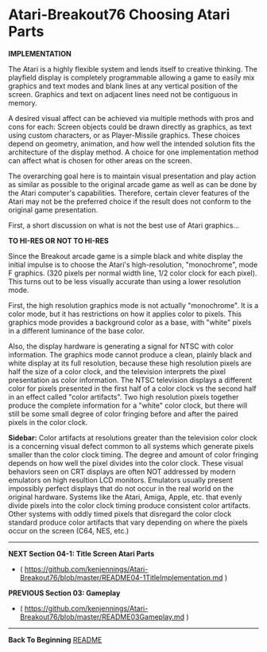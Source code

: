 # Atari-Breakout76 Choosing Atari Parts

**IMPLEMENTATION**

The Atari is a highly flexible system and lends itself to creative thinking.  The playfield display is completely programmable allowing a game to easily mix graphics and text modes and blank lines at any vertical position of the screen.  Graphics and text on adjacent lines need not be contiguous in memory.  

A desired visual affect can be achieved via multiple methods with pros and cons for each:  Screen objects could be drawn directly as graphics, as text using custom characters, or as Player-Missile graphics.  These choices depend on geometry, animation, and how well the intended solution fits the architecture of the display method.  A choice for one implementation method can affect what is chosen for other areas on the screen.

The overarching goal here is to maintain visual presentation and play action as similar as possible to the original arcade game as well as can be done by the Atari computer's capabilities.  Therefore, certain clever features of the Atari may not be the preferred choice if the result does not conform to the original game presentation.  

First, a short discussion on what is not the best use of Atari graphics...

**TO HI-RES OR NOT TO HI-RES**

Since the Breakout arcade game is a simple black and white display the initial impulse is to choose the Atari's high-resolution, "monochrome", mode F graphics.  (320 pixels per normal width line, 1/2 color clock for each pixel).  This turns out to be less visually accurate than using a lower resolution mode.

First, the high resolution graphics mode is not actually "monochrome".  It is a color mode, but it has restrictions on how it applies color to pixels.  This graphics mode provides a background color as a base, with "white" pixels in a different luminance of the base color.

Also, the display hardware is generating a signal for NTSC with color information.  The graphics mode cannot produce a clean, plainly black and white display at its full resolution, because these high resolution pixels are half the size of a color clock, and the television interprets the pixel presentation as color information.  The NTSC television displays a different color for pixels presented in the first half of a color clock vs the second half in an effect called "color artifacts".  Two high resolution pixels together produce the complete information for a "white" color clock, but there will still be some small degree of color fringing before and after the paired pixels in the color clock.  

**Sidebar:** Color artifacts at resolutions greater than the television color clock is a concerning visual defect common to all systems which generate pixels smaller than the color clock timing.  The degree and amount of color fringing depends on how well the pixel divides into the color clock.  These visual behaviors seen on CRT displays are often NOT addressed by modern emulators on high resultion LCD monitors.  Emulators usually present impossibly perfect displays that do not occur in the real world on the original hardware.  Systems like the Atari, Amiga, Apple, etc. that evenly divide pixels into the color clock timing produce consistent color artifacts.  Other systems with oddly timed pixels that disregard the color clock standard produce color artifacts that vary depending on where the pixels occur on the screen (C64, NES, etc.)

---

**NEXT Section 04-1: Title Screen Atari Parts**
- ( https://github.com/kenjennings/Atari-Breakout76/blob/master/README04-1TitleImplementation.md )

**PREVIOUS Section 03: Gameplay**
- ( https://github.com/kenjennings/Atari-Breakout76/blob/master/README03Gameplay.md )

---

**Back To Beginning** [README](https://github.com/kenjennings/Atari-Breakout76/blob/master/README.md "README")
